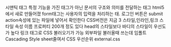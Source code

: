 시맨틱 태그 특정 기능을 가진 태그가 아닌 문서의 구조와 의미를 전달하는 태그 html5에서 새로 만들어졌
form태그는 사용자의 입력을 처리하는 태. 로그인 버튼은 submit action속성에 있는 파일에 넣어서 확인한다
CSS버전은 지금 3
스타일,인라인,링크
스타일 속성 이름 프로퍼티 200개 정도 있다
head의 스타일보다 바디의 스타일이 우선도가 높다
링크 태그로 CSS 불러오기가 가능 외부파일 불러올때 쓰는데 임폴트
Cascading Style sheet줄여서 CSS
우선순위
external.css
<style>
style 속성
순으로 강하다 속성이 가장 강하다
